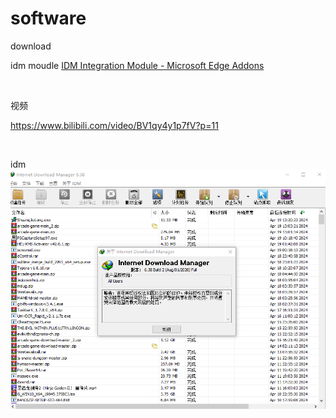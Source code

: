 # software

download

idm moudle [IDM Integration Module - Microsoft Edge Addons](https://microsoftedge.microsoft.com/addons/detail/idm-integration-module/llbjbkhnmlidjebalopleeepgdfgcpec?hl=zh-CN)

<br>

视频  

https://www.bilibili.com/video/BV1qy4y1p7fV?p=11

<br>

idm  
![idm](./img/idm.png)

